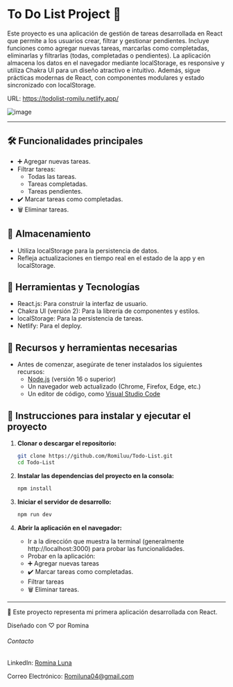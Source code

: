# To Do List Project 📝

Este proyecto es una aplicación de gestión de tareas desarrollada en React que permite a los usuarios crear, filtrar y gestionar pendientes. Incluye funciones como agregar nuevas tareas, marcarlas como completadas, eliminarlas y filtrarlas (todas, completadas o pendientes).
La aplicación almacena los datos en el navegador mediante localStorage, es responsive y utiliza Chakra UI para un diseño atractivo e intuitivo. Además, sigue prácticas modernas de React, con componentes modulares y estado sincronizado con localStorage.

URL: https://todolist-romilu.netlify.app/

![image](https://github.com/user-attachments/assets/02cb0d2c-5a3a-4e05-9d9f-4b0699096d92)


---
## 🛠️ Funcionalidades principales
- ➕ Agregar nuevas tareas.
- Filtrar tareas:
  - Todas las tareas.
  - Tareas completadas.
  - Tareas pendientes.
- ✔️ Marcar tareas como completadas.
- 🗑 Eliminar tareas.

## 💾 Almacenamiento
- Utiliza localStorage para la persistencia de datos.
- Refleja actualizaciones en tiempo real en el estado de la app y en localStorage.

## 🔧 Herramientas y Tecnologías
- React.js: Para construir la interfaz de usuario.
- Chakra UI (versión 2): Para la librería de componentes y estilos.
- localStorage: Para la persistencia de tareas.
- Netlify: Para el deploy.

## 🚀 Recursos y herramientas necesarias
- Antes de comenzar, asegúrate de tener instalados los siguientes recursos:
  - [Node.js](https://nodejs.org/) (versión 16 o superior)
  - Un navegador web actualizado (Chrome, Firefox, Edge, etc.)
  - Un editor de código, como [Visual Studio Code](https://code.visualstudio.com/)
## 📌 Instrucciones para instalar y ejecutar el proyecto

1. **Clonar o descargar el repositorio:**

   ```bash
   git clone https://github.com/Romiluu/Todo-List.git
   cd Todo-List
2. **Instalar las dependencias del proyecto en la consola:**

    ```bash
   npm install
3. **Iniciar el servidor de desarrollo:**

   ```bash
   npm run dev
4. **Abrir la aplicación en el navegador:**
   - Ir a la dirección que muestra la terminal (generalmente http://localhost:3000) para probar las funcionalidades.
   - Probar en la aplicación:
   - ➕ Agregar nuevas tareas
   - ✔️ Marcar tareas como completadas.
   - Filtrar tareas
   - 🗑 Eliminar tareas.

---
💟 Este proyecto representa mi primera aplicación desarrollada con React.

Diseñado con ♡ por Romina

###### Contacto
LinkedIn:  [Romina Luna](http://www.linkedin.com/in/romina-luna04/ "Heading link")

Correo Electrónico: Romiluna04@gmail.com
